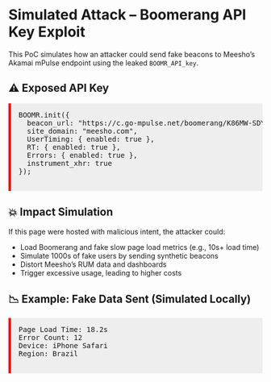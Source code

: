 <!-- meesho_boomr_attack_poc.html -->
<html>
<head>
  <title>PoC - Boomerang API Key Abuse (Simulated)</title>
  <style>
    body { font-family: Arial, margin: 30px; }
    pre {
      background: #eee;
      padding: 15px;
      border-left: 5px solid red;
    }
  </style>
</head>
<body>
  <h1>Simulated Attack – Boomerang API Key Exploit</h1>
  <p>This PoC simulates how an attacker could send fake beacons to Meesho’s Akamai mPulse endpoint using the leaked <code>BOOMR_API_key</code>.</p>

  <h2>⚠️ Exposed API Key</h2>
  <pre>
BOOMR.init({
  beacon_url: "https://c.go-mpulse.net/boomerang/K86MW-SDYVJ-7LZPP-MQN6D-FAC4L",
  site_domain: "meesho.com",
  UserTiming: { enabled: true },
  RT: { enabled: true },
  Errors: { enabled: true },
  instrument_xhr: true
});
  </pre>

  <h2>💥 Impact Simulation</h2>
  <p>If this page were hosted with malicious intent, the attacker could:</p>
  <ul>
    <li>Load Boomerang and fake slow page load metrics (e.g., 10s+ load time)</li>
    <li>Simulate 1000s of fake users by sending synthetic beacons</li>
    <li>Distort Meesho’s RUM data and dashboards</li>
    <li>Trigger excessive usage, leading to higher costs</li>
  </ul>

  <h2>📉 Example: Fake Data Sent (Simulated Locally)</h2>
  <pre>
Page Load Time: 18.2s
Error Count: 12
Device: iPhone Safari
Region: Brazil
  </pre>

  <script>
    console.warn("Simulated beacon being sent to:");
    console.log("https://c.go-mpulse.net/boomerang/K86MW-SDYVJ-7LZPP-MQN6D-FAC4L");

    console.info("Fake Data Payload (simulated locally):", {
      t_done: 18200,
      error_count: 12,
      device: "iPhone",
      browser: "Safari",
      region: "Brazil"
    });
  </script>
</body>
</html>
